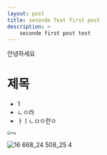 ```yaml
---
layout: post
title: seconde Test first post
description: > 
    seconde first post test
---
```


안녕하세요 

# 제목
- 1
- ㄴㅇ러
-  ㅏㅣㄴㅁㅇ런ㅇ

<img src="C:\projects\junha1125.github.io\assets\img\blog\blog-layout.jpg" alt="img" style="zoom:50%;" />

![16 668_24 508_25 4](https://user-images.githubusercontent.com/12128784/78780478-a0270f80-79d9-11ea-9739-97f1f9927880.png)







